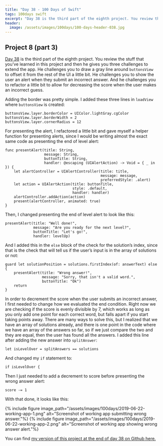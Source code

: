 ```yaml
---
title: "Day 38 - 100 Days of Swift"
tags: 100days swift
excerpt: "Day 38 is the third part of the eighth project. You review the stuff that you’ve learned in this project and then he gives you three challenges to extend the app. He challenges you to draw a gray line around `buttonsView` to offset it from the rest of the UI a little bit. He challenges you to show the user an alert when they submit an incorrect answer. And he challenges you to refactor a little bit to allow for decreasing the score when the user makes an incorrect guess."
header:
  image: /assets/images/100days/100-days-header-038.jpg
---
```

## Project 8 (part 3)
[Day 38](https://www.hackingwithswift.com/100/38) is the third part of the eighth project. You review the stuff that you’ve learned in this project and then he gives you three challenges to extend the app. He challenges you to draw a gray line around `buttonsView` to offset it from the rest of the UI a little bit. He challenges you to show the user an alert when they submit an incorrect answer. And he challenges you to refactor a little bit to allow for decreasing the score when the user makes an incorrect guess.

Adding the border was pretty simple. I added these three lines in `loadView` where `buttonsView` is created:
```
buttonsView.layer.borderColor = UIColor.lightGray.cgColor
buttonsView.layer.borderWidth = 2
buttonsView.layer.cornerRadius = 12
```

For presenting the alert, I refactored a little bit and gave myself a helper function for presenting alerts, since I would be writing almost the exact same code as presenting the end of level alert:
```
func presentAlert(title: String,
                  message: String,
                  buttonTitle: String,
                  handler: @escaping (UIAlertAction) -> Void = { _ in }) {
    let alertController = UIAlertController(title: title,
                                            message: message,
                                            preferredStyle: .alert)
    let action = UIAlertAction(title: buttonTitle,
                               style: .default,
                               handler: handler)
    alertController.addAction(action)
    present(alertController, animated: true)
}
```

Then, I changed presenting the end of level alert to look like this:
```
presentAlert(title: "Well done!",
             message: "Are you ready for the next level?",
             buttonTitle: "Let's go!",
             handler: levelUp)
```

And I added this in the `else` block of the check for the solution’s index, since that is the check that will tell us if the user’s input is in the array of solutions or not:
```
guard let solutionPosition = solutions.firstIndex(of: answerText) else {
    presentAlert(title: "Wrong answer!",
                 message: "Sorry, that isn't a valid word.",
                 buttonTitle: "Ok")
    return
}
```

In order to decrement the score when the user submits an incorrect answer, I first needed to change how we evaluated the end condition. Right now we are checking if the score is evenly divisible by 7, which works as long as you only add one point for each correct word, but falls apart if you start taking points away. There are many ways to solve this, but I realized that we have an array of solutions already, and there is one point in the code where we have an array of the answers so far, so if we just compare the two and they are equal, then the user has found all the answers. I added this line after adding the new answer into `splitAnswer`:
```
let isLevelOver = splitAnswers == solutions
```

And changed my `if` statement to:
```
if isLevelOver {
```

Then I just needed to add a decrement to score before presenting the wrong answer alert:
```
score -= 1
```

With that done, it looks like this:

{% include figure image_path="/assets/images/100days/2019-06-22-working-app-1.png" alt="Screenshot of working app submitting wrong answer."%}
{% include figure image_path="/assets/images/100days/2019-06-22-working-app-2.png" alt="Screenshot of working app showing wrong answer alert."%}

You can find [my version of this project at the end of day 38 on Github here.](https://github.com/dillon-mce/100-days-swift-projects/tree/ec0970385aea1cbbfb505998b24cb4df826c3bf2/Project8)
